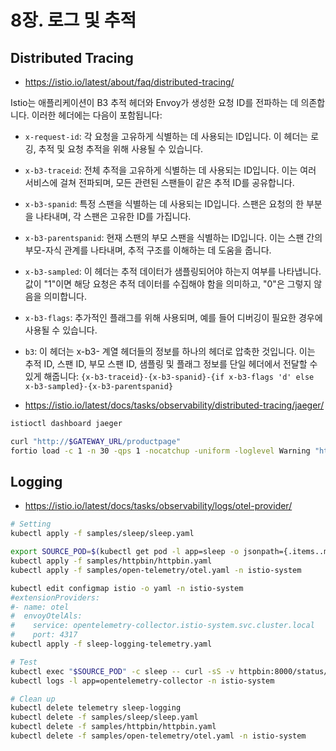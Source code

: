 # 8장. 로그 및 추적

## Distributed Tracing
- https://istio.io/latest/about/faq/distributed-tracing/

Istio는 애플리케이션이 B3 추적 헤더와 Envoy가 생성한 요청 ID를 전파하는 데 의존합니다. 이러한 헤더에는 다음이 포함됩니다:

- `x-request-id`: 각 요청을 고유하게 식별하는 데 사용되는 ID입니다. 이 헤더는 로깅, 추적 및 요청 추적을 위해 사용될 수 있습니다. 
- `x-b3-traceid`: 전체 추적을 고유하게 식별하는 데 사용되는 ID입니다. 이는 여러 서비스에 걸쳐 전파되며, 모든 관련된 스팬들이 같은 추적 ID를 공유합니다.
- `x-b3-spanid`: 특정 스팬을 식별하는 데 사용되는 ID입니다. 스팬은 요청의 한 부분을 나타내며, 각 스팬은 고유한 ID를 가집니다.
- `x-b3-parentspanid`: 현재 스팬의 부모 스팬을 식별하는 ID입니다. 이는 스팬 간의 부모-자식 관계를 나타내며, 추적 구조를 이해하는 데 도움을 줍니다.
- `x-b3-sampled`: 이 헤더는 추적 데이터가 샘플링되어야 하는지 여부를 나타냅니다. 값이 "1"이면 해당 요청은 추적 데이터를 수집해야 함을 의미하고, "0"은 그렇지 않음을 의미합니다. 
- `x-b3-flags`: 추가적인 플래그를 위해 사용되며, 예를 들어 디버깅이 필요한 경우에 사용될 수 있습니다. 
- `b3`: 이 헤더는 x-b3- 계열 헤더들의 정보를 하나의 헤더로 압축한 것입니다. 이는 추적 ID, 스팬 ID, 부모 스팬 ID, 샘플링 및 플래그 정보를 단일 헤더에서 전달할 수 있게 해줍니다: `{x-b3-traceid}-{x-b3-spanid}-{if x-b3-flags 'd' else x-b3-sampled}-{x-b3-parentspanid}`

- https://istio.io/latest/docs/tasks/observability/distributed-tracing/jaeger/
```bash
istioctl dashboard jaeger

curl "http://$GATEWAY_URL/productpage"
fortio load -c 1 -n 30 -qps 1 -nocatchup -uniform -loglevel Warning "http://$GATEWAY_URL/productpage"
```

## Logging

- https://istio.io/latest/docs/tasks/observability/logs/otel-provider/

```bash
# Setting
kubectl apply -f samples/sleep/sleep.yaml

export SOURCE_POD=$(kubectl get pod -l app=sleep -o jsonpath={.items..metadata.name})
kubectl apply -f samples/httpbin/httpbin.yaml
kubectl apply -f samples/open-telemetry/otel.yaml -n istio-system

kubectl edit configmap istio -o yaml -n istio-system
#extensionProviders:
#- name: otel
#  envoyOtelAls:
#    service: opentelemetry-collector.istio-system.svc.cluster.local
#    port: 4317
kubectl apply -f sleep-logging-telemetry.yaml

# Test
kubectl exec "$SOURCE_POD" -c sleep -- curl -sS -v httpbin:8000/status/418
kubectl logs -l app=opentelemetry-collector -n istio-system

# Clean up
kubectl delete telemetry sleep-logging
kubectl delete -f samples/sleep/sleep.yaml
kubectl delete -f samples/httpbin/httpbin.yaml
kubectl delete -f samples/open-telemetry/otel.yaml -n istio-system
```

